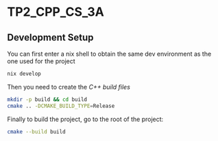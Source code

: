 # TP2_CPP_CS_3A

## Development Setup

You can first enter a nix shell to obtain the same dev environment as the one used for the project
```bash
nix develop
```

Then you need to create the _C++ build files_ 
```bash
mkdir -p build && cd build
cmake .. -DCMAKE_BUILD_TYPE=Release
```

Finally to build the project, go to the root of the project:
```bash
cmake --build build
```